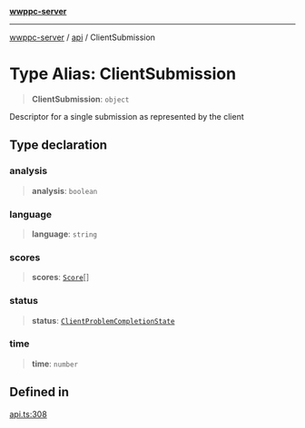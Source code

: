 [**wwppc-server**](../../README.md)

***

[wwppc-server](../../modules.md) / [api](../README.md) / ClientSubmission

# Type Alias: ClientSubmission

> **ClientSubmission**: `object`

Descriptor for a single submission as represented by the client

## Type declaration

### analysis

> **analysis**: `boolean`

### language

> **language**: `string`

### scores

> **scores**: [`Score`](../../database/type-aliases/Score.md)[]

### status

> **status**: [`ClientProblemCompletionState`](../enumerations/ClientProblemCompletionState.md)

### time

> **time**: `number`

## Defined in

[api.ts:308](https://github.com/WWPPC/WWPPC-server/blob/2dee3653c422ea6b91c8bffad27d9e2a1aa16711/src/api.ts#L308)
